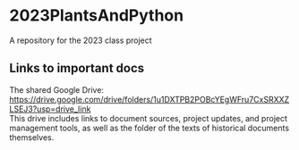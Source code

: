 # 2023PlantsAndPython
A repository for the 2023 class project

## Links to important docs
The shared Google Drive:
https://drive.google.com/drive/folders/1u1DXTPB2POBcYEgWFru7CxSRXXZLSEJ3?usp=drive_link  
This drive includes links to document sources, project updates, and project management tools, as well as the folder of the texts of historical documents themselves. 